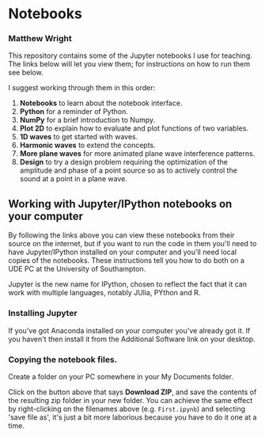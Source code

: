 # Notebooks
### Matthew Wright
This repository contains some of the Jupyter notebooks I use for teaching. The links below will let you view them; for instructions on how to run them see below.

I suggest working through them in this order:

1. **Notebooks** to learn about the notebook interface.
2. **Python** for a reminder of Python.
3. **NumPy** for a brief introduction to Numpy.
4. **Plot 2D** to explain how to evaluate and plot functions of two variables.
5. **1D waves** to get started with waves.
6. **Harmonic waves** to extend the concepts.
7. **More plane waves** for more animated plane wave interference patterns.
8. **Design** to try a design problem requiring the optimization of the amplitude and phase of a point source so as to actively control the sound at a point in a plane wave.

## Working with Jupyter/IPython notebooks on your computer

By following the links above you can view these notebooks from their source on the internet, but if you want to run the code in them you'll need to have Jupyter/IPython installed on your computer and you'll need local copies of the notebooks. These instructions tell you how to do both on a UDE PC at the University of Southampton.

Jupyter is the new name for IPython, chosen to reflect the fact that it can work with multiple languages, notably JUlia, PYthon and R. 

### Installing Jupyter

If you've got Anaconda installed on your computer you've already got it. If you haven't then install it from the Additional Software link on your desktop.

### Copying the notebook files.

Create a folder on your PC somewhere in your My Documents folder. 

Click on the button above that says **Download ZIP**, and save the contents of the resulting zip folder in your new folder. You can achieve the same effect by right-clicking on the filenames above (e.g. `First.ipynb`) and selecting 'save file as', it's just a bit more laborious because you have to do it one at a time.
